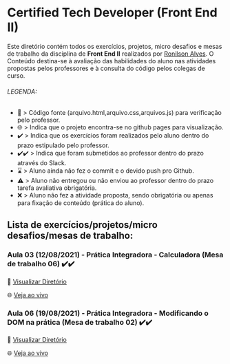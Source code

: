 # Certified Tech Developer (Front End II)
Este diretório contém todos os exercícios, projetos, micro desafios e mesas de trabalho da disciplina de <b>Front End II</b> realizados por [Ronilson Alves](https://linkedin.com/in/ronilsonalves).
O Conteúdo destina-se à avaliação das habilidades do aluno nas atividades propostas pelos professores e à consulta do código pelos colegas de curso.

###### LEGENDA:
- 📄 > Código fonte (arquivo.html,arquivo.css,arquivos.js) para verificação pelo professor.
- 🌐 > Indica que o projeto encontra-se no github pages para visualização.
- ✔️ > Indica que os exercícios foram realizados pelo aluno dentro do prazo estipulado pelo professor.
- ✔️✔️ > Indica que foram submetidos ao professor dentro do prazo através do Slack.
- ⌛ > Aluno ainda não fez o commit e o devido push pro Github.
- ⚠️ > Aluno não entregou ou não enviou ao professor dentro do prazo tarefa avaliativa obrigatória.
- ❌ > Aluno não fez a atividade proposta, sendo obrigatória ou apenas para fixação de conteúdo (prática do aluno).

## Lista de exercícios/projetos/micro desafios/mesas de trabalho:

### Aula 03 (12/08/2021) - Prática Integradora - Calculadora (Mesa de trabalho 06) ✔️✔️
📄 [Visualizar Diretório](/FrontEndII/Aula03/MesaDeTrabalho)

🌐 [Veja ao vivo](https://ronilsonalves.github.io/CertifiedTechDeveloper/FrontEndII/Aula03/MesaDeTrabalho/index.html)

### Aula 06 (19/08/2021) - Prática Integradora - Modificando o DOM na prática (Mesa de trabalho 02) ✔️✔️
📄 [Visualizar Diretório](/FrontEndII/Aula06/Encontro)

🌐 [Veja ao vivo](https://ronilsonalves.github.io/CertifiedTechDeveloper/FrontEndII/Aula06/Encontro/index.html)
